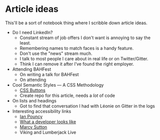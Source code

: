 # Article ideas

This'll be a sort of notebook thing where I scribble down article ideas.

* Do I need LinkedIn?
  * Constant stream of job offers I don't want is annoying to say the least.
  * Remembering names to match faces is a handy feature.
  * Don't use the "news" stream much.
  * I talk to most people I care about in real life or on Twitter/Gitter.
  * Think I can remove it after I’ve found the right employer.
* Attending BAHFest
  * On writing a talk for BAHFest
  * On attending
* Cool Semantic Styles — A CSS Methodology
  * [CSS Buttons](http://codepen.io/Michiel/pen/zvebZO)
  * Create repo for this article, needs a _lot_ of code
* On lists and headings
  * Got to find that conversation I had with Léonie on Gitter in the logs
* Interesting accessibility links
  * [Ian Pouncy](http://ianpouncey.com/)
  * [What a developer looks like](http://marcysutton.com/this-is-what-a-developer-looks-like/)
  * [Marcy Sutton](http://marcysutton.com/)
  * Viking and Lumberjack Live